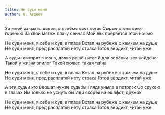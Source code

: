 ```yaml
---
title: Не суди меня
author: О. Авдеев
---
```


За мной закрыты двери, в проёме свет погас
Сырые стены веют горечью
За свой мятеж плачу сейчас
Мой век прервётся этой ночью

Не суди меня, я себе и суд, и плаха
Встал на рубеже с камнем на душе
Не суди меня, пред расплатой нету страха
Готов вердикт, читай уже

А судьи смотрят гневно, давно решён итог
И для верёвки шея найдена
Такой у жизни эпилог
Такой сюжет, такая тайна

Не суди меня, я себе и суд, и плаха
Встал на рубеже с камнем на душе
Не суди меня, пред расплатой нету страха
Готов вердикт, читай уже

А эти судьи кто
Вершат чужие судьбы
Глядя уныло в потолок
Со скукою в глазах
Им только не уснуть бы
Иди скорей на эшафот, дружок

Не суди меня, я себе и суд, и плаха
Встал на рубеже с камнем на душе
Не суди меня, пред расплатой нету страха
Готов вердикт, читай уже
